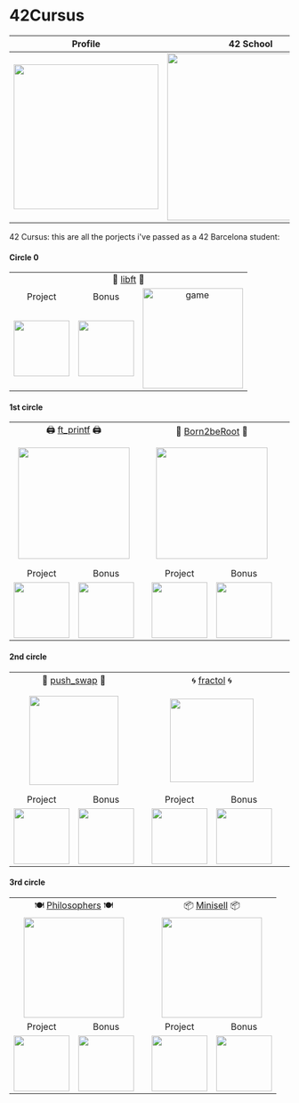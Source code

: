 # 42Cursus

|<div align="center">Profile</div>|<div align="center">42 School</div>|<div align="center">Stats</div>|
|:---|:---|:---|
|<img width="260" src="https://github.com/LLuisPP/42Cursus/assets/116104082/e4718526-3e02-4477-89c1-a9c6dad4a066" />|<img width="300" src="https://github.com/LLuisPP/42Cursus/assets/116104082/f65a01f3-408f-4650-b605-3f83f2dfb50a">|<img align="center" width="290" src="https://github-readme-stats.vercel.app/api/top-langs?username=lluispp&show_icons=true&locale=en&layout=compact" alt="lluispp"/>|

42 Cursus: this are all the porjects i've passed as a 42 Barcelona student:

<p><h4 align="left">Circle 0</h4>

<table>
  <tr>
    <td colspan="4" align="center">📖 <a href="https://github.com/LLuisPP/42Cursus/tree/main/libft" target="_blank" rel="noreferrer">libft</a> 📖</td>
  </tr>
  <tr>
    <td align="center">Project</td>
    <td align="center">Bonus</td>
    <td rowspan="2" align="center"><img width="180" alt="game" src="https://github.com/LLuisPP/42Cursus/assets/116104082/dc4792ac-e9f0-4a16-9d82-863e37529b4e"></td>
  </tr>
  <tr>
    <td align="center"><img width="100" src="https://github.com/LLuisPP/42Cursus/assets/116104082/504507eb-65b0-4814-9525-a2c22100dab1"></td>
    <td align="center"><img width="100" src="https://github.com/LLuisPP/42Cursus/assets/116104082/9e54f420-b26e-46ae-8886-132ebd161931"></td>
  </tr>
</table>
  
<p><h4 align="left">1st circle</h4>
<p>

<table>
  <tr>
    <td colspan="2" align="center">🖨 <a href="https://github.com/LLuisPP/42Cursus/tree/main/ft_printf" target="_blank" rel="noreferrer">ft_printf</a> 🖨</td>
    <td rowspan="4" align="center"></td>
    <td colspan="2" align="center">🐧 <a href="https://github.com/LLuisPP/42Cursus/tree/main/Born2beRoot" target="_blank" rel="noreferrer">Born2beRoot</a> 🐧</td>
    <td rowspan="4" align="center"></td>
    <td colspan="2" align="center">📝 <a href="https://github.com/LLuisPP/42Cursus/tree/main/get_next_line" target="_blank" rel="noreferrer">get_next_line</a> 📝</td> 
  </tr>
  <tr>
    <td colspan="2" align="center"><img width="200" src="https://github.com/LLuisPP/42Cursus/assets/116104082/6cecf475-a2f2-4861-8668-bbd2fd9063f9"></td>
    <td colspan="2" align="center"><img width="200" src="https://github.com/LLuisPP/42Cursus/assets/116104082/2be4f625-c6c4-4f8b-8412-7937460cf744"></td>
    <td colspan="2" align="center"><img width="220" src="https://github.com/LLuisPP/42Cursus/assets/116104082/bd1da890-659d-49b1-87f4-0aa122a59e93"></td>
  </tr>
  <tr>
    <td align="center">Project</td>
    <td align="center">Bonus</td>
    <td align="center">Project</td>
    <td align="center">Bonus</td>
    <td align="center">Project</td>
    <td align="center">Bonus</td>
  </tr>
  <tr>
    <td align="center"><img width="100" src="https://github.com/LLuisPP/42Cursus/assets/116104082/504507eb-65b0-4814-9525-a2c22100dab1"></td>
       <td align="center"><img width="100" src="https://github.com/LLuisPP/42Cursus/assets/116104082/0df7dd81-56fb-4929-a023-67c7386906dc"></td>
    <td align="center"><img width="100" src="https://github.com/LLuisPP/42Cursus/assets/116104082/504507eb-65b0-4814-9525-a2c22100dab1"></td>
    <td align="center"><img width="100" src="https://github.com/LLuisPP/42Cursus/assets/116104082/0df7dd81-56fb-4929-a023-67c7386906dc"></td>
    <td align="center"><img width="100" src="https://github.com/LLuisPP/42Cursus/assets/116104082/504507eb-65b0-4814-9525-a2c22100dab1"></td>
    <td align="center"><img width="100" src="https://github.com/LLuisPP/42Cursus/assets/116104082/9e54f420-b26e-46ae-8886-132ebd161931"></td>
  </tr>
</table>


<p>
<p><h4 align="left">2nd circle</h4>

<table>
  <tr>
    <td colspan="2" align="center">🔢 <a href="https://github.com/LLuisPP/42Cursus/tree/main/push_swap" target="_blank" rel="noreferrer">push_swap</a> 🔢</td>
    <td rowspan="4" align="center"></td>
    <td colspan="2" align="center">🌀 <a href="https://github.com/LLuisPP/42Cursus/tree/main/fractol" target="_blank" rel="noreferrer">fractol</a> 🌀</td>
    <td rowspan="4" align="center"></td>
    <td colspan="2" align="center"><img width="20" src="https://github.com/LLuisPP/42Cursus/assets/116104082/37416079-ff17-412c-ae62-bb8b3f1f8adc"> <a href="https://github.com/LLuisPP/42Cursus/tree/main/pipex" target="_blank" rel="noreferrer">pipex</a> <img width="20" src="https://github.com/LLuisPP/42Cursus/assets/116104082/37416079-ff17-412c-ae62-bb8b3f1f8adc"></td> 
  </tr>
  <tr>
    <td colspan="2" align="center"><img width="160" src="https://github.com/LLuisPP/42Cursus/assets/116104082/b1c4f11b-83a9-434e-8714-5eef12c2a2b3"></td>
    <td colspan="2" align="center"><img width="150" src="https://github.com/LLuisPP/42Cursus/assets/116104082/413362f4-d4b9-4036-8156-7548b670d5fd"></td>
    <td colspan="2" align="center"><img width="180" src="https://github.com/LLuisPP/42Cursus/assets/116104082/ede483e8-b0fe-41c2-abe5-b953a7491f27"></td>
  </tr>


  <tr>
    <td align="center">Project</td>
    <td align="center">Bonus</td>
    <td align="center">Project</td>
    <td align="center">Bonus</td>
    <td align="center">Project</td>
    <td align="center">Bonus</td>
  </tr>
  <tr>
    <td><img width="100" src="https://github.com/LLuisPP/42Cursus/assets/116104082/f7b1b1c5-ba6c-4259-9417-ac23c99a4879"></td>
        <td align="center"><img width="100" src="https://github.com/LLuisPP/42Cursus/assets/116104082/0df7dd81-56fb-4929-a023-67c7386906dc"></td>
    <td><img width="100" src="https://github.com/LLuisPP/42Cursus/assets/116104082/504507eb-65b0-4814-9525-a2c22100dab1"></td>
    <td><img width="100" src="https://github.com/LLuisPP/42Cursus/assets/116104082/05d57ed5-eaf2-4e59-acc0-31552ce712a9"></td>
    <td><img width="100" src="https://github.com/LLuisPP/42Cursus/assets/116104082/504507eb-65b0-4814-9525-a2c22100dab1"></td>
        <td align="center"><img width="100" src="https://github.com/LLuisPP/42Cursus/assets/116104082/0df7dd81-56fb-4929-a023-67c7386906dc"></td>
  </tr>
</table>

<p>
<p><h4 align="left">3rd circle</h4>

<table>
  <tr>
    <td colspan="2" align="center">🍽️ <a href="https://github.com/LLuisPP/42Cursus/tree/main/push_swap" target="_blank" rel="noreferrer">Philosophers</a> 🍽️</td>
    <td rowspan="4" align="center"></td>
    <td colspan="2" align="center">📦 <a href="https://github.com/LLuisPP/42Cursus/tree/main/fractol" target="_blank" rel="noreferrer">Minisell</a> 📦</td>
  </tr>
  <tr>
    <td colspan="2" align="center"><img width="180" src="https://github.com/LLuisPP/42Cursus/assets/116104082/cb26ac18-6328-40ec-a147-3ad71afa5e5c"></td>
    <td colspan="2" align="center"><img width="180" src="https://github.com/LLuisPP/42Cursus/assets/116104082/7a968530-2939-41f8-9cb3-03ba3eb100f0"></td>
  </tr>
  <tr>
    <td align="center">Project</td>
    <td align="center">Bonus</td>
    <td align="center">Project</td>
    <td align="center">Bonus</td>
  </tr>
  <tr>
    <td><img width="100" src="https://github.com/LLuisPP/42Cursus/assets/116104082/0df7dd81-56fb-4929-a023-67c7386906dc"></td>
        <td align="center"><img width="100" src="https://github.com/LLuisPP/42Cursus/assets/116104082/0df7dd81-56fb-4929-a023-67c7386906dc"></td>
    <td><img width="100" src="https://github.com/LLuisPP/42Cursus/assets/116104082/0df7dd81-56fb-4929-a023-67c7386906dc"></td>
    <td><img width="100" src="https://github.com/LLuisPP/42Cursus/assets/116104082/0df7dd81-56fb-4929-a023-67c7386906dc"></td>
  </tr>
</table>
